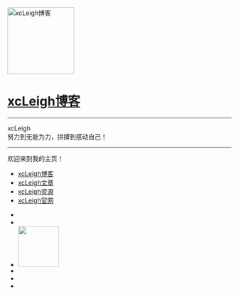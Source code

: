 <body>
    <span class="mobile btn-mobile-menu">
        <i class="fa fa-bars btn-mobile-menu__icon"></i>
        <i class="fa fa-chevron-circle-up btn-mobile-close__icon hidden"></i>
    </span>
  <div class="panel-main">
    <div class="panel-main__inner panel-inverted">
    <div class="panel-main__content">	    
        <a href="https://blog.csdn.net/weixin_43151418?type=blog" title="xcLeigh博客"><img src="img/girl.png" width="150" alt="xcLeigh博客" class="panel-cover__logo logo"></a>
        <h1 class="panel-cover__title panel-title"><a href="https://blog.csdn.net/weixin_43151418?type=blog" title="xcLeigh">xcLeigh博客</a></h1>
        <span class="panel-cover__subtitle panel-subtitle">
        <hr class="panel-cover__divider">
        <p class="panel-cover__description">xcLeigh</br>努力到无能为力，拼搏到感动自己！</p>
        <hr class="panel-cover__divider"> 
        <p class="panel-cover__description">欢迎来到我的主页！</p>
        <div class="navigation-wrapper">
          <div>
            <nav class="cover-navigation cover-navigation--primary">
              <ul class="navigation">
                <li class="navigation__item"><a href="https://blog.csdn.net/weixin_43151418" title="xcLeigh博客">xcLeigh博客</a></li>
                <li class="navigation__item"><a href="https://blog.csdn.net/weixin_43151418?type=blog" title="xcLeigh文章">xcLeigh文章</a></li>
                <li class="navigation__item"><a href="https://blog.csdn.net/weixin_43151418?type=download" title="xcLeigh资源">xcLeigh资源</a></li>
                <li class="navigation__item"><a href="https://www.xcsharp.top/" title="xcLeigh官网">xcLeigh官网</a></li>
              </ul>
            </nav>
          </div>
          
<div>
<nav class="cover-navigation navigation--social">
  <ul class="navigation">
  <li class="navigation__item">
    <a href="https://blog.csdn.net/weixin_43151418?type=blog" title="我的博客" target="_blank">
      <i class="social fa fa-weibo"></i>
    </a>
  </li>
  <li class="navigation__item">
    <a href="http://wpa.qq.com/msgrd?v=3&uin=1376174032&site=qq&menu=yes" title="QQ" target="_blank">
      <i class="social fa fa-qq"></i>
    </a>
  </li>
  <li class="navigation__item">
    <a data-v="" href="#" title="扫一扫加我微信" class="wechat">
	<div data-v="" class="qrCode">
	 <img data-v="" src="img/csdn.png" width="92" onclick="window.open('https://blog.csdn.net/weixin_43151418?type=blog')">
	  <div data-v="" class="triangle-down"></div>
	</div>
      <i class="social fa fa-weixin"></i>
    </a>
  </li>
  <li class="navigation__item">
    <a href="https://blog.csdn.net/weixin_43151418?type=download" title="资源源码" target="_blank">
      <i class="social fa fa-telegram"></i>
    </a>
  </li>
  <li class="navigation__item">
    <a href="https://blog.csdn.net/weixin_43151418?type=blog" rel="author" title="RSS" target="_blank">
      <i class="social fa fa-rss"></i>
    </a>
  </li>
  <li class="navigation__item">
    <a href="mailto:1376174032@qq.com" title="发邮件给我">
      <i class="social fa fa-envelope"></i>
    </a>
  </li>
  </ul>
</nav>
</div>
        </div>
      </div>
    </div>
    <div class="panel-cover--overlay cover-slate"></div>
  </div>
</header>
</body>
